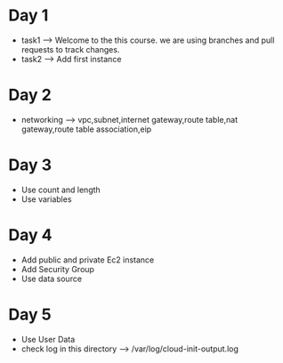 # Day 1
+ task1 --> Welcome to the this course. we are using branches and pull requests to track changes. 
+ task2 --> Add first instance
# Day 2
+ networking --> vpc,subnet,internet gateway,route table,nat gateway,route table association,eip
# Day 3
+ Use count and length
+ Use variables
# Day 4
+ Add public and private Ec2 instance
+ Add Security Group 
+ Use data source
# Day 5
+ Use User Data 
+ check log in this directory --> /var/log/cloud-init-output.log
